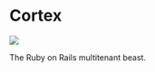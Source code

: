 Cortex
=========

[![](https://api.tddium.com:443/Talent-Solutions/cortex/badges/50396.png?badge_token=5b8180a43a3384a040671280f0254c2296449d14)](https://api.tddium.com:443/Talent-Solutions/cortex/suites/50396)

The Ruby on Rails multitenant beast.

[Cortex]: https://gitsum.careerbuilder.com/talent-solutions/cortex
